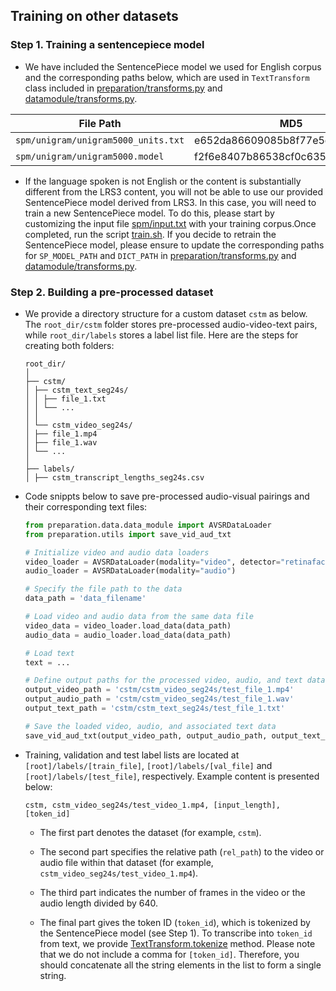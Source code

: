 ## Training on other datasets

### Step 1. Training a sentencepiece model

- We have included the SentencePiece model we used for English corpus and the corresponding paths below, which are used in `TextTransform` class included in [preparation/transforms.py](preparation/transforms.py) and [datamodule/transforms.py](datamodule/transforms.py).

|              File Path                  |            MD5                    |
| --------------------------------------- | --------------------------------- |
| `spm/unigram/unigram5000_units.txt`     | e652da86609085b8f77e5cffcd1943bd  |
| `spm/unigram/unigram5000.model`         | f2f6e8407b86538cf0c635a534eda799  |

- If the language spoken is not English or the content is substantially different from the LRS3 content, you will not be able to use our provided SentencePiece model derived from LRS3. In this case, you will need to train a new SentencePiece model. To do this, please start by customizing the input file [spm/input.txt](./spm/input.txt) with your training corpus.Once completed, run the script [train.sh](./spm/train.sh). If you decide to retrain the SentencePiece model, please ensure to update the corresponding paths for `SP_MODEL_PATH` and `DICT_PATH` in [preparation/transforms.py](preparation/transforms.py) and [datamodule/transforms.py](datamodule/transforms.py).

### Step 2. Building a pre-processed dataset

- We provide a directory structure for a custom dataset `cstm` as below. The `root_dir/cstm` folder stores pre-processed audio-video-text pairs, while `root_dir/labels` stores a label list file. Here are the steps for creating both folders:

    ```
    root_dir/
    │
    ├── cstm/
    │ ├── cstm_text_seg24s/
    │ │ ├── file_1.txt
    │ │ └── ...
    │ │
    │ └── cstm_video_seg24s/
    │ ├── file_1.mp4
    │ ├── file_1.wav
    │ └── ...
    │
    ├── labels/
    │ ├── cstm_transcript_lengths_seg24s.csv
    ```

- Code snippts below to save pre-processed audio-visual pairings and their corresponding text files:

    ```Python
    from preparation.data.data_module import AVSRDataLoader
    from preparation.utils import save_vid_aud_txt

    # Initialize video and audio data loaders
    video_loader = AVSRDataLoader(modality="video", detector="retinaface", convert_gray=False)
    audio_loader = AVSRDataLoader(modality="audio")

    # Specify the file path to the data
    data_path = 'data_filename'

    # Load video and audio data from the same data file
    video_data = video_loader.load_data(data_path)
    audio_data = audio_loader.load_data(data_path)

    # Load text
    text = ...

    # Define output paths for the processed video, audio, and text data
    output_video_path = 'cstm/cstm_video_seg24s/test_file_1.mp4'
    output_audio_path = 'cstm/cstm_video_seg24s/test_file_1.wav'
    output_text_path = 'cstm/cstm_text_seg24s/test_file_1.txt'

    # Save the loaded video, audio, and associated text data
    save_vid_aud_txt(output_video_path, output_audio_path, output_text_path, video_data, audio_data, text, video_fps=25, audio_sample_rate=16000)
    ```

- Training, validation and test label lists are located at `[root]/labels/[train_file]`, `[root]/labels/[val_file]` and `[root]/labels/[test_file]`, respectively. Example content is presented below:

    ```
    cstm, cstm_video_seg24s/test_video_1.mp4, [input_length], [token_id]
    ```

    - The first part denotes the dataset (for example, `cstm`).

    - The second part specifies the relative path (`rel_path`) to the video or audio file within that dataset (for example, `cstm_video_seg24s/test_video_1.mp4`).

    - The third part indicates the number of frames in the video or the audio length divided by 640.

    - The final part gives the token ID (`token_id`), which is tokenized by the SentencePiece model (see Step 1). To transcribe into `token_id` from text, we provide [TextTransform.tokenize](./preparation/transforms.py) method. Please note that we do not include a comma for `[token_id]`. Therefore, you should concatenate all the string elements in the list to form a single string.
